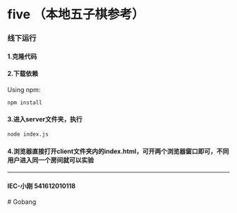 # five （本地五子棋参考）

### 线下运行
#### 1.克隆代码
#### 2.下载依赖
Using npm:
```
npm install
```
#### 3.进入server文件夹，执行
```bash
node index.js
```
#### 4.浏览器直接打开client文件夹内的index.html，可开两个浏览器窗口即可，不同用户进入同一个房间就可以实验
---------

####  IEC-小刚 541612010118
#   G o b a n g  
 